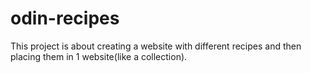 # odin-recipes

This project is about creating a website with different recipes and then placing them in 1 website(like a collection).
